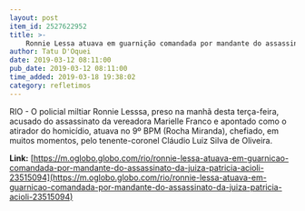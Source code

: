 ```yaml
---
layout: post
item_id: 2527622952
title: >-
    Ronnie Lessa atuava em guarnição comandada por mandante do assassinato da juíza Patrícia Acioli
author: Tatu D'Oquei
date: 2019-03-12 08:11:00
pub_date: 2019-03-12 08:11:00
time_added: 2019-03-18 19:38:02
category: refletimos
---
```


RIO - O policial miltiar Ronnie Lesssa, preso na manhã desta terça-feira, acusado do assassinato da vereadora Marielle Franco e apontado como o atirador do homicídio, atuava no 9º BPM (Rocha Miranda), chefiado, em muitos momentos, pelo tenente-coronel Cláudio Luiz Silva de Oliveira.

**Link:** [https://m.oglobo.globo.com/rio/ronnie-lessa-atuava-em-guarnicao-comandada-por-mandante-do-assassinato-da-juiza-patricia-acioli-23515094](https://m.oglobo.globo.com/rio/ronnie-lessa-atuava-em-guarnicao-comandada-por-mandante-do-assassinato-da-juiza-patricia-acioli-23515094)

